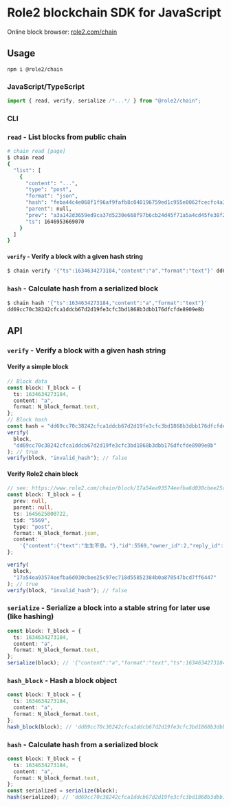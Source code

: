 # Role2 blockchain SDK for JavaScript

Online block browser: [role2.com/chain](https://www.role2.com/chain)

## Usage

```shell
npm i @role2/chain
```

### JavaScript/TypeScript

```typescript
import { read, verify, serialize /*...*/ } from "@role2/chain";
```

### CLI

### `read` - List blocks from public chain

```bash
# chain read [page]
$ chain read
{
  "list": [
    {
      "content": "...",
      "type": "post",
      "format": "json",
      "hash": "feba44c4e068f1f96af9fafb8c040196759ed1c955e0062fcecfc4a307f57c27",
      "parent": null,
      "prev": "a3a142d3659ed9ca37d5230e668f97b6cb24d45f71a5a4cd45fe38f2703b80f3",
      "ts": 1646953669070
    }
  ]
}
```

#### `verify` - Verify a block with a given hash string

```bash
$ chain verify '{"ts":1634634273184,"content":"a","format":"text"}' dd69cc70c38242cfca1ddcb67d2d19fe3cfc3bd1868b3dbb176dfcfde8909e8b
```

### `hash` - Calculate hash from a serialized block

```bash
$ chain hash '{"ts":1634634273184,"content":"a","format":"text"}'
dd69cc70c38242cfca1ddcb67d2d19fe3cfc3bd1868b3dbb176dfcfde8909e8b
```

## API

### `verify` - Verify a block with a given hash string

#### Verify a simple block

```typescript
// Block data
const block: T_block = {
  ts: 1634634273184,
  content: "a",
  format: N_block_format.text,
};
// Block hash
const hash = "dd69cc70c38242cfca1ddcb67d2d19fe3cfc3bd1868b3dbb176dfcfde8909e8b";
verify(
  block,
  "dd69cc70c38242cfca1ddcb67d2d19fe3cfc3bd1868b3dbb176dfcfde8909e8b"
); // true
verify(block, "invalid_hash"); // false
```

#### Verify Role2 chain block

```typescript
// see: https://www.role2.com/chain/block/17a54ea93574eefba6d030cbee25c97ec718d55852384b0a870547bcd7ff6447
const block: T_block = {
  prev: null,
  parent: null,
  ts: 1645625800722,
  tid: "5569",
  type: "post",
  format: N_block_format.json,
  content:
    '{"content":{"text":"生生不息。"},"id":5569,"owner_id":2,"reply_id":null,"type":"activity"}',
};

verify(
  block,
  "17a54ea93574eefba6d030cbee25c97ec718d55852384b0a870547bcd7ff6447"
); // true
verify(block, "invalid_hash"); // false
```

### `serialize` - Serialize a block into a stable string for later use (like hashing)

```typescript
const block: T_block = {
  ts: 1634634273184,
  content: "a",
  format: N_block_format.text,
};
serialize(block); // '{"content":"a","format":"text","ts":1634634273184}'
```

### `hash_block` - Hash a block object

```typescript
const block: T_block = {
  ts: 1634634273184,
  content: "a",
  format: N_block_format.text,
};
hash_block(block); // 'dd69cc70c38242cfca1ddcb67d2d19fe3cfc3bd1868b3dbb176dfcfde8909e8b'
```

### `hash` - Calculate hash from a serialized block

```typescript
const block: T_block = {
  ts: 1634634273184,
  content: "a",
  format: N_block_format.text,
};
const serialized = serialize(block);
hash(serialized); // 'dd69cc70c38242cfca1ddcb67d2d19fe3cfc3bd1868b3dbb176dfcfde8909e8b'
```

